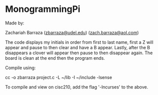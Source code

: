 # MonogrammingPi

Made by:

Zachariah Barraza (zbarraza@udel.edu) (zach.barraza@aol.com)

The code displays my initials in order from first to last name, first a Z will appear and pause to then clear and have a B appear.
Lastly, after the B disappears a clover will appear then pause to then disappear again. The board is clean at the end then the program ends.

Compile using:

cc -o zbarraza project.c -L ~/lib -I ~/include -lsense

To compile and view on cisc210, add the flag '-lncurses' to the above.
